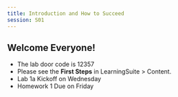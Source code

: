 ```yaml
---
title: Introduction and How to Succeed
session: S01
---
```


## Welcome Everyone!

* The lab door code is 12357
* Please see the **First Steps** in LearningSuite > Content.
* Lab 1a Kickoff on Wednesday
* Homework 1 Due on Friday